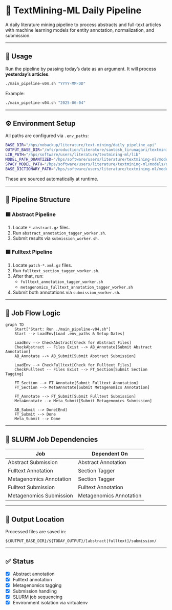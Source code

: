 
# 🧬 TextMining-ML Daily Pipeline

A daily literature mining pipeline to process abstracts and full-text articles with machine learning models for entity annotation, normalization, and submission.

---

## 📌 Usage

Run the pipeline by passing today’s date as an argument. It will process **yesterday’s articles**.

```bash
./main_pipeline-v04.sh "YYYY-MM-DD"
```

Example:
```bash
./main_pipeline-v04.sh "2025-06-04"
```

---

## ⚙️ Environment Setup

All paths are configured via `.env_paths`:

```bash
BASE_DIR="/hps/nobackup/literature/text-mining/daily_pipeline_api"
OUTPUT_BASE_DIR="/nfs/production/literature/santosh_tirunagari/textmining-ml"
LIB_PATH="/hps/software/users/literature/textmining-ml/lib"
MODEL_PATH_QUANTIZED="/hps/software/users/literature/textmining-ml/models/europepmc"
SPACY_MODEL_PATH="/hps/software/users/literature/textmining-ml/models/normalisation/en_floret_model"
BASE_DICTIONARY_PATH="/hps/software/users/literature/textmining-ml/models/normalisation/dictionary/"
```

These are sourced automatically at runtime.

---

## 🧱 Pipeline Structure

### 🟦 Abstract Pipeline

1. Locate `*.abstract.gz` files.
2. Run `abstract_annotation_tagger_worker.sh`.
3. Submit results via `submission_worker.sh`.

### 🟦 Fulltext Pipeline

1. Locate `patch-*.xml.gz` files.
2. Run `fulltext_section_tagger_worker.sh`.
3. After that, run:
   - `fulltext_annotation_tagger_worker.sh`
   - `metagenomics_fulltext_annotation_tagger_worker.sh`
4. Submit both annotations via `submission_worker.sh`.

---

## 🧠 Job Flow Logic

```mermaid
graph TD
    Start["Start: Run ./main_pipeline-v04.sh"]
    Start --> LoadEnv[Load .env_paths & Setup Dates]

    LoadEnv --> CheckAbstract[Check for Abstract Files]
    CheckAbstract -- Files Exist --> AB_Annotate[Submit Abstract Annotation]
    AB_Annotate --> AB_Submit[Submit Abstract Submission]

    LoadEnv --> CheckFulltext[Check for Fulltext Files]
    CheckFulltext -- Files Exist --> FT_Section[Submit Section Tagging]

    FT_Section --> FT_Annotate[Submit Fulltext Annotation]
    FT_Section --> MetaAnnotate[Submit Metagenomics Annotation]

    FT_Annotate --> FT_Submit[Submit Fulltext Submission]
    MetaAnnotate --> Meta_Submit[Submit Metagenomics Submission]

    AB_Submit --> Done[End]
    FT_Submit --> Done
    Meta_Submit --> Done
```

---

## 🔗 SLURM Job Dependencies

| Job                          | Dependent On            |
|-----------------------------|--------------------------|
| Abstract Submission         | Abstract Annotation     |
| Fulltext Annotation         | Section Tagger          |
| Metagenomics Annotation     | Section Tagger          |
| Fulltext Submission         | Fulltext Annotation     |
| Metagenomics Submission     | Metagenomics Annotation |

---

## 📁 Output Location

Processed files are saved in:

```
${OUTPUT_BASE_DIR}/${TODAY_OUTPUT}/[abstract|fulltext]/submission/
```

---

## ✅ Status

- [x] Abstract annotation
- [x] Fulltext annotation
- [x] Metagenomics tagging
- [x] Submission handling
- [x] SLURM job sequencing
- [x] Environment isolation via virtualenv
